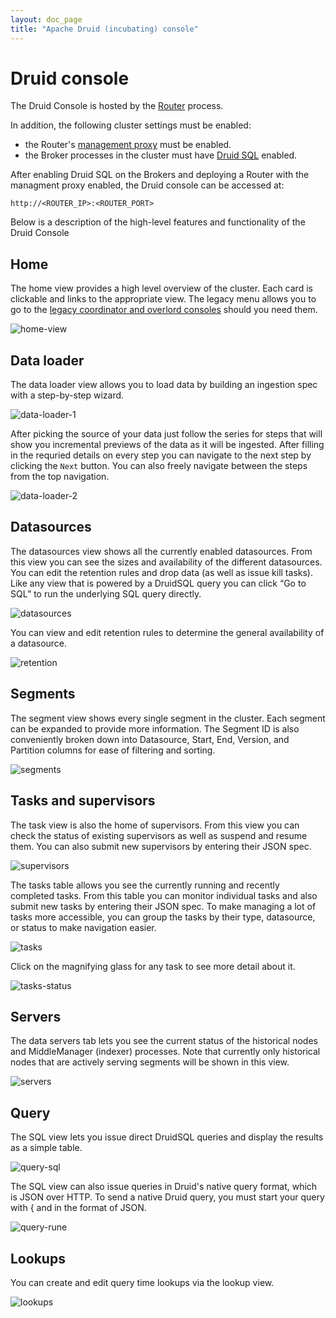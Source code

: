 ```yaml
---
layout: doc_page
title: "Apache Druid (incubating) console"
---
```


<!--
  ~ Licensed to the Apache Software Foundation (ASF) under one
  ~ or more contributor license agreements.  See the NOTICE file
  ~ distributed with this work for additional information
  ~ regarding copyright ownership.  The ASF licenses this file
  ~ to you under the Apache License, Version 2.0 (the
  ~ "License"); you may not use this file except in compliance
  ~ with the License.  You may obtain a copy of the License at
  ~
  ~   http://www.apache.org/licenses/LICENSE-2.0
  ~
  ~ Unless required by applicable law or agreed to in writing,
  ~ software distributed under the License is distributed on an
  ~ "AS IS" BASIS, WITHOUT WARRANTIES OR CONDITIONS OF ANY
  ~ KIND, either express or implied.  See the License for the
  ~ specific language governing permissions and limitations
  ~ under the License.
  -->

# Druid console

The Druid Console is hosted by the [Router](../development/router.html) process.

In addition, the following cluster settings must be enabled:

- the Router's [management proxy](../development/router.html#enabling-the-management-proxy) must be enabled.
- the Broker processes in the cluster must have [Druid SQL](../querying/sql.html) enabled.

After enabling Druid SQL on the Brokers and deploying a Router with the managment proxy enabled, the Druid console can be accessed at:

```
http://<ROUTER_IP>:<ROUTER_PORT>
```

Below is a description of the high-level features and functionality of the Druid Console

## Home

The home view provides a high level overview of the cluster. Each card is clickable and links to the appropriate view. The legacy menu allows you to go to the [legacy coordinator and overlord consoles](./management-uis.html#legacy-consoles) should you need them.

![home-view](./img/01-home-view.png)

## Data loader

The data loader view allows you to load data by building an ingestion spec with a step-by-step wizard. 

![data-loader-1](./img/02-data-loader-1.png)

After picking the source of your data just follow the series for steps that will show you incremental previews of the data as it will be ingested.
After filling in the requried details on every step you can navigate to the next step by clicking the `Next` button.
You can also freely navigate between the steps from the top navigation.

![data-loader-2](./img/03-data-loader-2.png)

## Datasources

The datasources view shows all the currently enabled datasources. From this view you can see the sizes and availability of the different datasources. You can edit the retention rules and drop data (as well as issue kill tasks).
Like any view that is powered by a DruidSQL query you can click “Go to SQL” to run the underlying SQL query directly.

![datasources](./img/04-datasources.png)

You can view and edit retention rules to determine the general availability of a datasource.

![retention](./img/05-retention.png)

## Segments

The segment view shows every single segment in the cluster. Each segment can be expanded to provide more information. The Segment ID is also conveniently broken down into Datasource, Start, End, Version, and Partition columns for ease of filtering and sorting.

![segments](./img/06-segments.png)

## Tasks and supervisors

The task view is also the home of supervisors. From this view you can check the status of existing supervisors as well as suspend and resume them. You can also submit new supervisors by entering their JSON spec.

![supervisors](./img/07-supervisors.png)

The tasks table allows you see the currently running and recently completed tasks. From this table you can monitor individual tasks and also submit new tasks by entering their JSON spec.
To make managing a lot of tasks more accessible, you can group the tasks by their type, datasource, or status to make navigation easier.

![tasks](./img/08-tasks.png)

Click on the magnifying glass for any task to see more detail about it.

![tasks-status](./img/09-task-status.png)

## Servers

The data servers tab lets you see the current status of the historical nodes and MiddleManager (indexer) processes. Note that currently only historical nodes that are actively serving segments will be shown in this view.

![servers](./img/10-servers.png)

## Query

The SQL view lets you issue direct DruidSQL queries and display the results as a simple table.

![query-sql](./img/11-query-sql.png)

The SQL view can also issue queries in Druid's native query format, which is JSON over HTTP. To send a native Druid query, you must start your query with { and in the format of JSON.

![query-rune](./img/12-query-rune.png)

## Lookups

You can create and edit query time lookups via the lookup view.

![lookups](./img/13-lookups.png)
